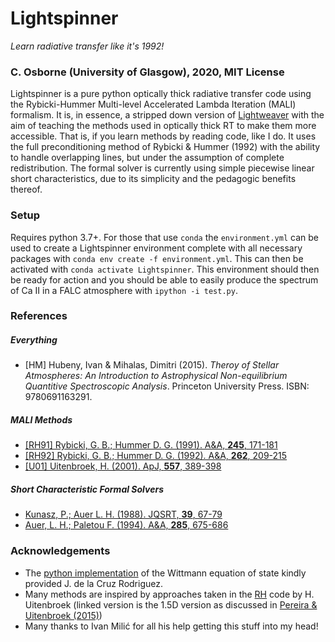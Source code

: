 # Lightspinner

_Learn radiative transfer like it's 1992!_

### C. Osborne (University of Glasgow), 2020, MIT License

Lightspinner is a pure python optically thick radiative transfer code using the Rybicki-Hummer Multi-level Accelerated Lambda Iteration (MALI) formalism.
It is, in essence, a stripped down version of [Lightweaver](https://github.com/Goobley/Lightweaver) with the aim of teaching the methods used in optically thick RT to make them more accessible.
That is, if you learn methods by reading code, like I do.
It uses the full preconditioning method of Rybicki & Hummer (1992) with the ability to handle overlapping lines, but under the assumption of complete redistribution.
The formal solver is currently using simple piecewise linear short characteristics, due to its simplicity and the pedagogic benefits thereof. 

### Setup

Requires python 3.7+.
For those that use `conda` the `environment.yml` can be used to create a Lightspinner environment complete with all necessary packages with `conda env create -f environment.yml`.
This can then be activated with `conda activate Lightspinner`.
This environment should then be ready for action and you should be able to easily produce the spectrum of Ca II in a FALC atmosphere with `ipython -i test.py`.

### References

##### Everything
- [HM] Hubeny, Ivan & Mihalas, Dimitri (2015). _Theroy of Stellar Atmospheres: An Introduction to Astrophysical Non-equilibrium Quantitive Spectroscopic Analysis_. Princeton University Press. ISBN: 9780691163291.

##### MALI Methods
- [[RH91] Rybicki, G. B.; Hummer D. G. (1991). A&A, **245**, 171-181](https://ui.adsabs.harvard.edu/abs/1991A%26A...245..171R)
- [[RH92] Rybicki, G. B.; Hummer D. G. (1992). A&A, **262**, 209-215](https://ui.adsabs.harvard.edu/abs/1992A%26A...262..209R)
- [[U01] Uitenbroek, H. (2001). ApJ, **557**, 389-398](https://ui.adsabs.harvard.edu/abs/2001ApJ...557..389U)

##### Short Characteristic Formal Solvers
- [Kunasz, P.; Auer L. H. (1988). JQSRT, **39**, 67-79](https://ui.adsabs.harvard.edu/abs/1988JQSRT..39...67K)
- [Auer, L. H.; Paletou F. (1994). A&A, **285**, 675-686](https://ui.adsabs.harvard.edu/abs/1994A%26A...285..675A)

### Acknowledgements
- The [python implementation](https://github.com/jaimedelacruz/witt) of the Wittmann equation of state kindly provided J. de la Cruz Rodriguez.
- Many methods are inspired by approaches taken in the [RH](https://github.com/ITA-Solar/rh) code by H. Uitenbroek (linked version is the 1.5D version as discussed in [Pereira & Uitenbroek (2015)](https://ui.adsabs.harvard.edu/abs/2015A%26A...574A...3P))
- Many thanks to Ivan Milić for all his help getting this stuff into my head!